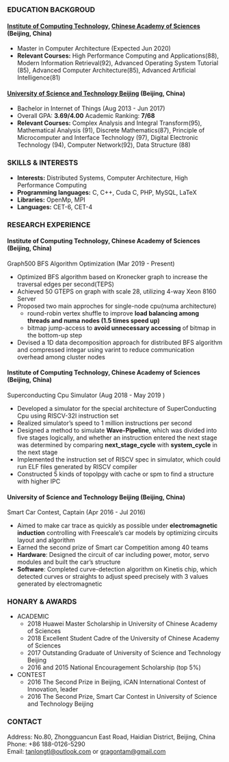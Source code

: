 ### EDUCATION BACKGROUD
#### **[Institute of Computing Technology](http://english.ict.cas.cn/), [Chinese Academy of Sciences](http://english.cas.cn/)** (Beijing, China)
* Master in Computer Architecture              (Expected Jun 2020)
* **Relevant Courses:** High Performance Computing and Applications(88), Modern Information Retrieval(92), Advanced Operating System Tutorial (85), Advanced Computer
Architecture(85), Advanced Artificial Intelligence(81)

#### **[University of Science and Technology Beijing](http://en.ustb.edu.cn/)** (Beijing, China) 
* Bachelor in Internet of Things                     (Aug 2013 - Jun 2017)
* Overall GPA: **3.69/4.00**      Academic Ranking: **7/68**
* **Relevant Courses:** Complex Analysis and Integral Transform(95), Mathematical Analysis (91), Discrete Mathematics(87), Principle of
Microcomputer and Interface Technology (97), Digital Electronic Technology (94), Computer Network(92), Data Structure (88)

### SKILLS & INTERESTS
* **Interests:** Distributed Systems, Computer Architecture, High Performance Computing
* **Programming languages:** C, C++, Cuda C, PHP, MySQL, LaTeX
* **Libraries:** OpenMp, MPI
* **Languages:** CET-6, CET-4

### RESEARCH EXPERIENCE
#### Institute of Computing Technology, Chinese Academy of Sciences (Beijing, China)
Graph500 BFS Algorithm Optimization (Mar 2019 - Present)
* Optimized BFS algorithm based on Kronecker graph to increase the traversal edges per second(TEPS)
* Achieved 50 GTEPS on graph with scale 28, utilizing 4-way Xeon 8160 Server
* Proposed two main approches for single-node cpu(numa architecture)
  * round-robin vertex shuffle to improve **load balancing among threads and numa nodes (1.5 times speed up)**
  * bitmap jump-access to **avoid unnecessary accessing** of bitmap in the bottom-up step
* Devised a 1D data decomposition approach for distributed BFS algorithm and compressed integar using varint to reduce
communication overhead among cluster nodes

#### Institute of Computing Technology, Chinese Academy of Sciences (Beijing, China)
Superconducting Cpu Simulator (Aug 2018 - May 2019  )
* Developed a simulator for the special architecture of SuperConducting Cpu using RISCV-32I instruction set
* Realized simulator’s speed to 1 million instructions per second
* Designed a method to simulate **Wave-Pipeline**, which was divided into five stages logically, and whether an instruction
entered the next stage was determined by comparing **next_stage_cycle** with **system_cycle** in the next stage
* Implemented the instruction set of RISCV spec in simulator, which could run ELF files generated by RISCV compiler
* Constructed 5 kinds of topolpgy with cache or spm to find a structure with higher IPC
#### University of Science and Technology Beijing (Beijing, China)
Smart Car Contest, Captain (Apr 2016 - Jul 2016)
* Aimed to make car trace as quickly as possible under **electromagnetic induction** controlling with Freescale’s car models
by optimizing circuits layout and algorithm
* Earned the second prize of Smart car Competition among 40 teams
* **Hardware**: Designed the circuit of car including power, motor, servo modules and built the car’s structure
* **Software**: Completed curve-detection algorithm on Kinetis chip, which detected curves or straights to adjust speed
precisely with 3 values generated by electromagnetic

### HONARY & AWARDS
* ACADEMIC
  * 2018 Huawei Master Scholarship in University of Chinese Academy of Sciences
  * 2018 Excellent Student Cadre of the University of Chinese Academy of Sciences
  * 2017 Outstanding Graduate of University of Science and Technology Beijing
  * 2016 and 2015 National Encouragement Scholarship (top 5%)
* CONTEST
  * 2016 The Second Prize in Beijing, iCAN International Contest of Innovation, leader
  * 2016 The Second Prize, Smart Car Contest in University of Science and Technology Beijing

### CONTACT
Address: No.80, Zhongguancun East Road, Haidian District, Beijing, China  
Phone: +86 188-0126-5290    
Email: tanlongtl@outlook.com or gragontam@gmail.com

